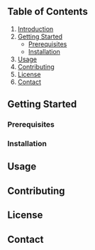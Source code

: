 <!-- ========================================================
<!-- README.md
<!-- ========================================================
<!-- Project Name: PROJECT_NAME
<!-- Description: This README provides an overview of the project,
<!--              instructions for installation, usage,
<!--              and contribution guidelines.
<!--
<!-- Repository: https://github.com/GITHUB_AUTHOR_HANDLE/REPO_NAME
<!-- Author: AUTHOR_NAME
<!--
<!-- Date: CURRENT_DATE
<!-- ========================================================

# PROJECT_NAME

## Introduction

<!-- Provide a brief, compelling introduction to your project. -->
<!-- Explain what the project does and why it is useful. -->

## Table of Contents

<!-- List the main sections of the README in the order they appear. -->

1. [Introduction](#introduction)
2. [Getting Started](#getting-started)
   - [Prerequisites](#prerequisites)
   - [Installation](#installation)
3. [Usage](#usage)
4. [Contributing](#contributing)
5. [License](#license)
6. [Contact](#contact)

## Getting Started

<!-- Provide instructions on how to get a copy of the project up and running on a local machine for development and testing purposes. -->

### Prerequisites

<!-- List any prerequisites, libraries, or tools that are required to build the project. -->

### Installation

<!-- Step-by-step series of examples that show how to set up a development environment. -->

## Usage

<!-- Show how to use the project, provide code blocks or screenshots as necessary. -->

## Contributing

<!-- Instructions for how to contribute to the project. -->

## License

<!-- Details about the license and a link to the full license text. -->

## Contact

<!-- Provide a way for users to reach out or follow the project, such as an email address or social media links. -->

<!-- ========================================================
<!-- End of README.md
<!-- ========================================================
